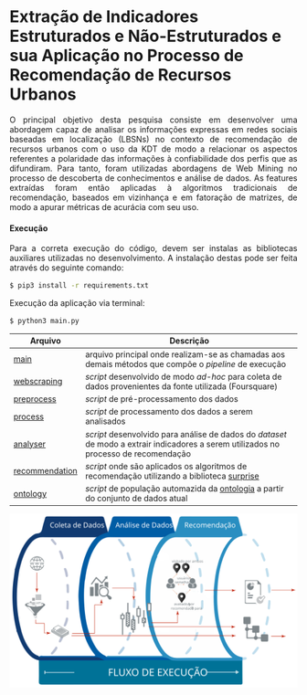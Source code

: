 # Extração de Indicadores Estruturados e Não-Estruturados e sua Aplicação no Processo de Recomendação de Recursos Urbanos

<p align="justify">O principal objetivo desta pesquisa consiste em desenvolver uma abordagem capaz de analisar
os informações expressas em redes sociais baseadas em localização (LBSNs) no contexto de recomendação de recursos urbanos com o uso da KDT de modo a relacionar os aspectos referentes a polaridade das informações à confiabilidade dos perfis que as difundiram.
Para tanto, foram utilizadas abordagens de Web Mining no processo de descoberta de conhecimentos e análise de dados.
As features extraídas foram então aplicadas à algoritmos tradicionais de recomendação, baseados em vizinhança e em fatoração de matrizes, de modo a apurar métricas de acurácia com seu uso. </p>



#### Execução
<p align="justify"> Para a correta execução do código, devem ser instalas as bibliotecas auxiliares utilizadas no desenvolvimento. A instalação destas pode ser feita através do seguinte comando: </p>

```sh
$ pip3 install -r requirements.txt
```

Execução da aplicação via terminal:

```sh
$ python3 main.py
```

| Arquivo | Descrição |
| ------ | ------ |
| [main][mainfile] | arquivo principal onde realizam-se as chamadas aos demais métodos que compõe o *pipeline* de execução|
| [webscraping][webscrapingfile] | *script* desenvolvido de modo *ad-hoc* para coleta de dados provenientes da fonte utilizada (Foursquare)|
| [preprocess][preprocessfile] | *script* de pré-processamento dos dados |
| [process][processfile] | *script* de processamento dos dados a serem analisados |
| [analyser][analyserfile] | *script* desenvolvido para análise de dados do *dataset* de modo a extrair indicadores a serem utilizados no processo de recomendação |
| [recommendation][recommendationfile] | *script* onde são aplicados os algoritmos de recomendação utilizando a biblioteca [surprise][surpriselib] |
| [ontology][ontologyfile] | *script* de população automazida da [ontologia][onto] a partir do conjunto de dados atual|


<img src="./fluxo.svg">

[mainfile]: <https://github.com/brendasalenave/dissertacao/blob/master/main.py>
[webscrapingfile]: <https://github.com/brendasalenave/dissertacao/blob/master/webscraping.py>
[preprocessfile]: <https://github.com/brendasalenave/dissertacao/blob/master/preprocess.py>
[processfile]: <https://github.com/brendasalenave/dissertacao/blob/master/process.py>
[analyserfile]: <https://github.com/brendasalenave/dissertacao/blob/master/analyser.py>
[recommendationfile]: <https://github.com/brendasalenave/dissertacao/blob/master/recommendation.py>
[ontologyfile]: <https://github.com/brendasalenave/dissertacao/blob/master/ontology.py>
[onto]: <https://github.com/brendasalenave/dissertacao/tree/master/ontology>
[surpriselib]: <http://surpriselib.com>
